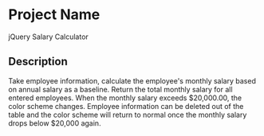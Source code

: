 # Project Name

jQuery Salary Calculator

## Description

Take employee information, calculate the employee's monthly salary based on annual salary as a baseline.
Return the total monthly salary for all entered employees.
When the monthly salary exceeds $20,000.00, the color scheme changes.
Employee information can be deleted out of the table and the color scheme will return to normal once the monthly salary drops below $20,000 again.

